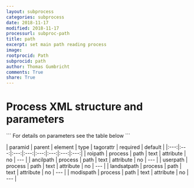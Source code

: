 ```yaml
---
layout: subprocess
categories: subprocess
date: 2018-11-17
modified: 2018-11-17
processurl: subproc-path
title: path
excerpt: set main path reading process
image: 
rootprocid: Path
subprocid: path
author: Thomas Gumbricht
comments: True
share: True
---
```


<h1 class='foot-description'>Process XML structure and parameters</h1>
```
For details on parameters see the table below
<?xml version="1.0" ?>
<process>
  <!--Generated from python-->
  <userproj plotid="yourplotid" projectid="yourprojectid" siteid="yoursiteid" system="systemid" tractid="yourtractid" userid="youruserid"/>
  <period endday="DD" endmonth="MM" endyear="YYYY" seasonendday="DD" seasonendmonth="MM" seasonstartday="DD" seasonstartmonth="MM" startday="DD" startmonth="MM" startyear="YYYY" timestep="timestep"/>
  <path ancilpath="txtstring" landsatpath="txtstring" modispath="txtstring" roipath="txtstring" userpath="txtstring"/>
</process>
```

| paramid | parent | element | type | tagorattr | required | default |
|:---:|:---:|:---:|:---:|:---:|:---:|:---:|:---:|
| roipath | process | path | text | attribute | no | --- |
| ancilpath | process | path | text | attribute | no | --- |
| userpath | process | path | text | attribute | no | --- |
| landsatpath | process | path | text | attribute | no | --- |
| modispath | process | path | text | attribute | no | --- |
